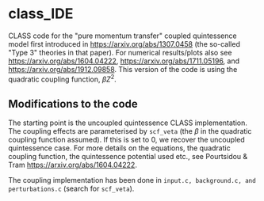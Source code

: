 # class_IDE

CLASS code for the "pure momentum transfer" coupled quintessence model first introduced in https://arxiv.org/abs/1307.0458 (the so-called "Type 3" theories in that paper). For numerical results/plots also see https://arxiv.org/abs/1604.04222, https://arxiv.org/abs/1711.05196, and https://arxiv.org/abs/1912.09858. This version of the code is using the quadratic coupling function, $\beta Z^2$.

## Modifications to the code

The starting point is the uncoupled quintessence CLASS implementation. The coupling effects are parameterised by `scf_veta` (the $\beta$ in the quadratic coupling function assumed). If this is set to 0, we recover the uncoupled quintessence case. For more details on the equations, the quadratic coupling function, the quintessence potential used etc., see Pourtsidou & Tram https://arxiv.org/abs/1604.04222. 

The coupling implementation has been done in `input.c, background.c, and perturbations.c` (search for `scf_veta`).

